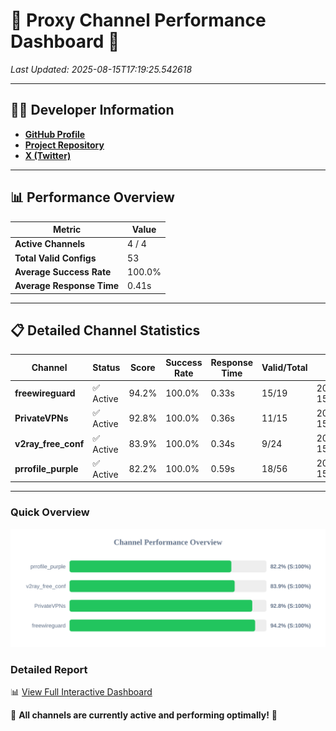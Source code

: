# 🌟 Proxy Channel Performance Dashboard 🌟

_Last Updated: 2025-08-15T17:19:25.542618_

---

## 👩‍💻 Developer Information

- **[GitHub Profile](https://github.com/4n0nymou3)**  
- **[Project Repository](https://github.com/4n0nymou3/multi-proxy-config-fetcher)**  
- **[X (Twitter)](https://x.com/4n0nymou3)**  

---

## 📊 Performance Overview

| Metric                | Value       |
|-----------------------|-------------|
| **Active Channels**   | 4 / 4       |
| **Total Valid Configs** | 53          |
| **Average Success Rate** | 100.0%      |
| **Average Response Time** | 0.41s       |

---

## 📋 Detailed Channel Statistics

| Channel          | Status     | Score  | Success Rate | Response Time | Valid/Total | Last Success               |
|------------------|------------|--------|--------------|---------------|-------------|----------------------------|
| **freewireguard**  | ✅ Active  | 94.2%  | 100.0% | 0.33s         | 15/19       | 2025-08-15T17:19:25.540722 |
| **PrivateVPNs**  | ✅ Active  | 92.8%  | 100.0% | 0.36s         | 11/15       | 2025-08-15T17:19:25.182153 |
| **v2ray_free_conf**  | ✅ Active  | 83.9%  | 100.0% | 0.34s         | 9/24       | 2025-08-15T17:19:24.778913 |
| **prrofile_purple**  | ✅ Active  | 82.2%  | 100.0% | 0.59s         | 18/56       | 2025-08-15T17:19:24.365206 |

---

### Quick Overview
<div align="center">
  <a href="https://raw.githubusercontent.com/nullluser/NullRepo/refs/heads/main/assets/channel_stats_chart.svg">
    <img src="https://raw.githubusercontent.com/nullluser/NullRepo/refs/heads/main/assets/channel_stats_chart.svg" alt="Source Performance Statistics" width="800">
  </a>
</div>

### Detailed Report
📊 [View Full Interactive Dashboard](https://htmlpreview.github.io/?https://github.com/nullluser/NullRepo/blob/main/assets/performance_report.html)

🎉 **All channels are currently active and performing optimally!** 🎉
